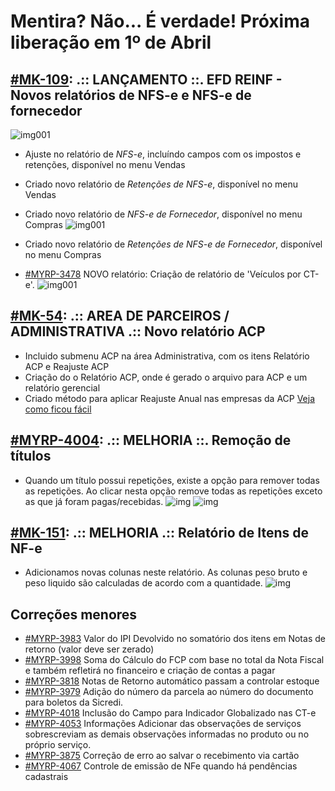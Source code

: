 # Mentira? Não... É verdade! Próxima liberação em 1º de Abril

## [#MK-109](https://devmyrp.atlassian.net/browse/MK-109): .:: LANÇAMENTO ::. EFD REINF - Novos relatórios de NFS-e e NFS-e de fornecedor
![img001](https://i.imgur.com/14Qew6d.png)
* Ajuste no relatório de *NFS-e*, incluíndo campos com os impostos e retenções, disponível no menu Vendas
* Criado novo relatório de *Retenções de NFS-e*, disponível no menu Vendas
* Criado novo relatório de *NFS-e de Fornecedor*, disponível no menu Compras
![img001](https://i.imgur.com/wRFWQaO.png)
* Criado novo relatório de *Retenções de NFS-e de Fornecedor*, disponível no menu Compras

* [#MYRP-3478](https://devmyrp.atlassian.net/browse/MYRP-3478) NOVO relatório: Criação de relatório de 'Veículos por CT-e'. 
![img001](https://imgur.com/qh23ysH)

## [#MK-54](https://devmyrp.atlassian.net/browse/MK-54): .:: AREA DE PARCEIROS / ADMINISTRATIVA .:: Novo relatório ACP
* Incluido submenu ACP na área Administrativa, com os itens Relatório ACP e Reajuste ACP
* Criação do o Relatório ACP, onde é gerado o arquivo para ACP e um relatório gerencial
* Criado método para aplicar Reajuste Anual nas empresas da ACP
[Veja como ficou fácil](http://recordit.co/Qs2RUcRumO)

## [#MYRP-4004](https://devmyrp.atlassian.net/browse/MYRP-4004): .:: MELHORIA ::. Remoção de títulos
* Quando um título possui repetições, existe a opção para remover todas as repetições. Ao clicar nesta opção remove todas as repetições exceto as que já foram pagas/recebidas.
![img](https://i.imgur.com/eBphh29.png)
![img](https://i.imgur.com/RVheRJx.png)

## [#MK-151](https://devmyrp.atlassian.net/browse/MK-151): .:: MELHORIA .:: Relatório de Itens de NF-e
* Adicionamos novas colunas neste relatório. As colunas peso bruto e peso liquido são calculadas de acordo com a quantidade.
![img](https://i.imgur.com/rNKPkoV.png)

## Correções menores
* [#MYRP-3983](https://devmyrp.atlassian.net/browse/MYRP-3983) Valor do IPI Devolvido no somatório dos itens em Notas de retorno (valor deve ser zerado) 
* [#MYRP-3998](https://devmyrp.atlassian.net/browse/MYRP-3998) Soma do Cálculo do FCP com base no total da Nota Fiscal e também refletirá no financeiro e criação de contas a pagar 
* [#MYRP-3818](https://devmyrp.atlassian.net/browse/MYRP-3818) Notas de Retorno automático passam a controlar estoque 
* [#MYRP-3979](https://devmyrp.atlassian.net/browse/MYRP-3979) Adição do número da parcela ao número do documento para boletos da Sicredi.
* [#MYRP-4018](https://devmyrp.atlassian.net/browse/MYRP-4018) Inclusão do Campo para Indicador Globalizado nas CT-e
* [#MYRP-4053](https://devmyrp.atlassian.net/browse/MYRP-4053) Informações Adicionar das observações de serviços sobrescreviam as demais observações informadas no produto ou no próprio serviço.
* [#MYRP-3875](https://devmyrp.atlassian.net/browse/MYRP-3875) Correção de erro ao salvar o recebimento via cartão
* [#MYRP-4067](https://devmyrp.atlassian.net/browse/MYRP-4067) Controle de emissão de NFe quando há pendências cadastrais




